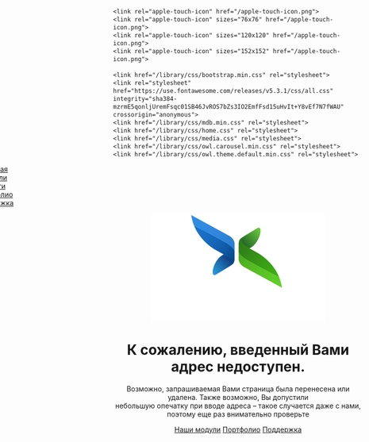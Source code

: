 <!DOCTYPE html>
<html lang="ru">
<head>
	<meta charset="utf-8">
	<meta http-equiv="X-UA-Compatible" content="IE=edge">
	<meta name="viewport" content="width=device-width, initial-scale=1">
	<link rel="icon" href="favicon.ico">
	<title>404 Ошибка - введенный адрес недоступен</title>
	<meta name="description" content="CORGRAS - Дополнения для интернет-магазинов на базе CMS OpenCart" />
	<meta property="og:title" content="corgras.github.io" />
	<meta property="og:type" content="website"/>
	<meta property="og:image" content="https://corgras.github.io/img/logo/logo.png" />
	<meta property="og:url" content="https://corgras.github.io/" />
	<meta property="og:site_name" content="corgras.github.io" />

	<link rel="apple-touch-icon" href="/apple-touch-icon.png">
	<link rel="apple-touch-icon" sizes="76x76" href="/apple-touch-icon.png">
	<link rel="apple-touch-icon" sizes="120x120" href="/apple-touch-icon.png">
	<link rel="apple-touch-icon" sizes="152x152" href="/apple-touch-icon.png">

	<link href="/library/css/bootstrap.min.css" rel="stylesheet">
	<link rel="stylesheet" href="https://use.fontawesome.com/releases/v5.3.1/css/all.css" integrity="sha384-mzrmE5qonljUremFsqc01SB46JvROS7bZs3IO2EmfFsd15uHvIt+Y8vEf7N7fWAU" crossorigin="anonymous">
    <link href="/library/css/mdb.min.css" rel="stylesheet">
	<link href="/library/css/home.css" rel="stylesheet">
	<link href="/library/css/media.css" rel="stylesheet">
	<link href="/library/css/owl.carousel.min.css" rel="stylesheet">
	<link href="/library/css/owl.theme.default.min.css" rel="stylesheet">
</head>
<body>
  <header class="flex align-items-center view jarallax" data-jarallax='{"speed": 0.2}' >
	<div id="slide-out" class="side-nav fixed d-flex flex-column justify-content-center align-items-center" style="transform: translateX(-100%);">
	  <nav class="navbar double-nav">
		<div class="button-close">
		  <a href="#" class="button-collapse"><i class="fas fa-times"></i></a>
		</div>
	  </nav>
	  <ul class="menu d-flex flex-column justify-content-around align-items-center">
		<li><a href="/">Главная</a></li>
		<li><a href="/product.html">Модули</a></li>
		<li><a href="/services.html">Услуги</a></li>
		<li><a href="/portfolio.html">Портфолио</a></li>
		<li><a href="/support.html">Поддержка</a></li>
	  </ul>
	  <div class="sidenav-bg mask-strong d-none"></div>
    </div>
	<nav class="navbar double-nav d-md-none d-xl-none">
	  <div class="float-right">
		<a href="#" data-activates="slide-out" class="button-collapse"><i class="fas fa-bars"></i></a>
	  </div>
	</nav>
	<div class="container-fluid header-content">
	  <div class="course-logo text-center">
		<img src="/img/logo/logo.png" alt="Студия CORGRAS" class="img-responsive">
	  </div>
	  <div class="header-title">
		<h1>К сожалению, введенный Вами адрес недоступен.</h1>
		<p class="d-none d-sm-block">Возможно, запрашиваемая Вами страница была перенесена или удалена. Также возможно, Вы допустили <br>небольшую опечатку при вводе адреса – такое случается даже с нами, поэтому еще раз внимательно проверьте</p>
	  </div>
	  <div class="d-none d-md-block">
		<a href="/product.html" class="button waves-effect" target="_blank" rel="nofollow">Наши модули</a>
		<a href="/portfolio.html" class="button button-white waves-effect" target="_blank" rel="nofollow">Портфолио</a>
		<a href="/support.html" class="button button-white waves-effect" target="_blank" rel="nofollow">Поддержка</a>
	  </div>
	</div>
	<div class="social d-md-none d-xl-none">
	  <a href="https://vk.com/corgras" class="icons-sm"><i class="icons fab fa-vk"></i></a>
	  <a href="https://www.youtube.com/channel/UC5tI7DjZD0TNDDm3PKv07lQ" class="icons-sm"><i class="icons fab fa-youtube"></i></a>		
	</div>
  </header>
<!-- SCRIPTS -->
<script type="text/javascript" src="/library/js/jquery-3.3.1.min.js"></script>
<script type="text/javascript" src="/library/js/popper.min.js"></script>
<script type="text/javascript" src="/library/js/bootstrap.min.js"></script>
<script type="text/javascript" src="/library/js/mdb.min.js"></script>
<script type="text/javascript" src="/library/js/numscroller-1.0.js"></script>
<script type="text/javascript" src="/library/js/owl.carousel.min.js"></script>
<script type="text/javascript" src="/library/js/common.js"></script>
<script async src="https://www.googletagmanager.com/gtag/js?id=UA-92523979-1"></script>
<script>
  window.dataLayer = window.dataLayer || [];
  function gtag(){dataLayer.push(arguments);}
  gtag('js', new Date());
  gtag('config', 'UA-92523979-1');
</script>
</body>
</html>